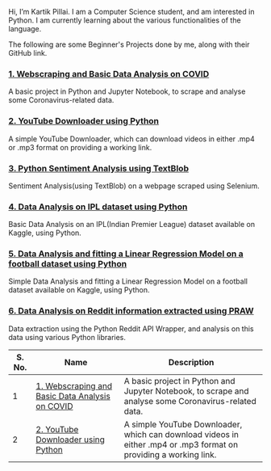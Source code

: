 Hi, I’m Kartik Pillai. I am a Computer Science student, and am interested in Python. I am currently learning about the various functionalities of the language.    
  
The following are some Beginner's Projects done by me, along with their GitHub link.  
  
### [1. Webscraping and Basic Data Analysis on COVID](https://github.com/pillaikartik10/python-covid-data-analysis)  
A basic project in Python and Jupyter Notebook, to scrape and analyse some Coronavirus-related data.  
  
### [2. YouTube Downloader using Python](https://github.com/pillaikartik10/python-youtube-downloader)  
A simple YouTube Downloader, which can download videos in either .mp4 or .mp3 format on providing a working link.  
  
### [3. Python Sentiment Analysis using TextBlob](https://github.com/pillaikartik10/python-sentiment-analysis)  
Sentiment Analysis(using TextBlob) on a webpage scraped using Selenium.  
  
### [4. Data Analysis on IPL dataset using Python](https://github.com/pillaikartik10/python-ipl-data-analysis)  
Basic Data Analysis on an IPL(Indian Premier League) dataset available on Kaggle, using Python.  
  
### [5. Data Analysis and fitting a Linear Regression Model on a football dataset using Python](https://github.com/pillaikartik10/python-football-data-analysis)  
Simple Data Analysis and fitting a Linear Regression Model on a football dataset available on Kaggle, using Python.  
  
### [6. Data Analysis on Reddit information extracted using PRAW](https://github.com/pillaikartik10/python-reddit-analysis)  
Data extraction using the Python Reddit API Wrapper, and analysis on this data using various Python libraries.  
  
S. No. | Name | Description
-------|------|------------
1 | [1. Webscraping and Basic Data Analysis on COVID](https://github.com/pillaikartik10/python-covid-data-analysis) | A basic project in Python and Jupyter Notebook, to scrape and analyse some Coronavirus-related data.
2 | [2. YouTube Downloader using Python](https://github.com/pillaikartik10/python-youtube-downloader) | A simple YouTube Downloader, which can download videos in either .mp4 or .mp3 format on providing a working link.
